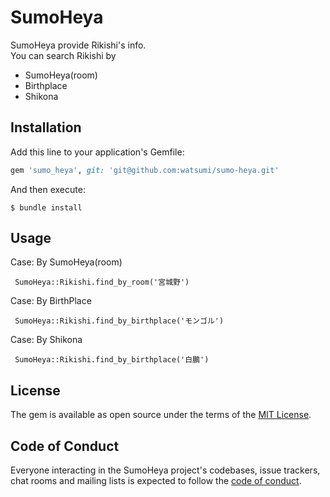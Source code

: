# SumoHeya

SumoHeya provide Rikishi's info.  
You can search Rikishi by 

- SumoHeya(room)
- Birthplace
- Shikona

## Installation

Add this line to your application's Gemfile:

```ruby
gem 'sumo_heya', git: 'git@github.com:watsumi/sumo-heya.git'
```

And then execute:

    $ bundle install

## Usage

Case: By SumoHeya(room)
```
 SumoHeya::Rikishi.find_by_room('宮城野')
```

Case: By BirthPlace
```
 SumoHeya::Rikishi.find_by_birthplace('モンゴル')
```

Case: By Shikona
```
 SumoHeya::Rikishi.find_by_birthplace('白鵬')
```

## License

The gem is available as open source under the terms of the [MIT License](https://opensource.org/licenses/MIT).

## Code of Conduct

Everyone interacting in the SumoHeya project's codebases, issue trackers, chat rooms and mailing lists is expected to follow the [code of conduct](https://github.com/[USERNAME]/sumo_heya/blob/master/CODE_OF_CONDUCT.md).
